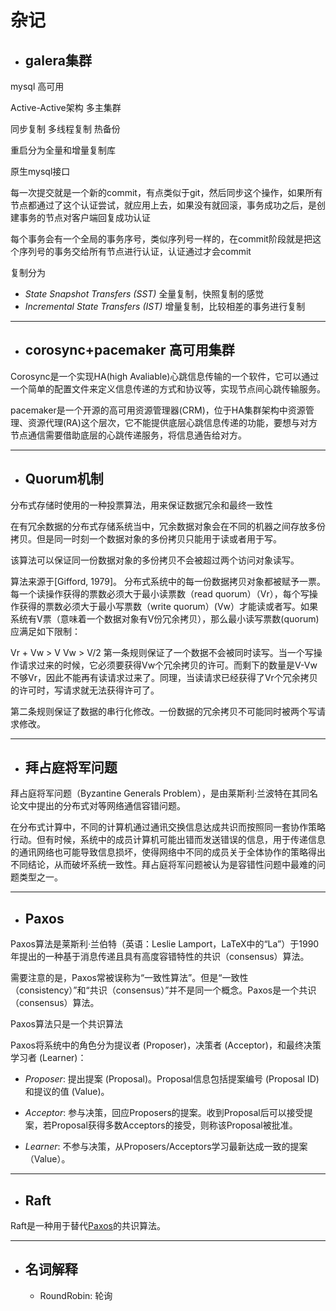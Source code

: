 # 杂记

- ## galera集群

mysql 高可用

Active-Active架构 多主集群

同步复制 多线程复制 热备份

重启分为全量和增量复制库

原生mysql接口

每一次提交就是一个新的commit，有点类似于git，然后同步这个操作，如果所有节点都通过了这个认证尝试，就应用上去，如果没有就回滚，事务成功之后，是创建事务的节点对客户端回复成功认证

每个事务会有一个全局的事务序号，类似序列号一样的，在commit阶段就是把这个序列号的事务交给所有节点进行认证，认证通过才会commit

复制分为

- *State Snapshot Transfers (SST)* 全量复制，快照复制的感觉
- *Incremental State Transfers (IST)* 增量复制，比较相差的事务进行复制

***

- ## corosync+pacemaker 高可用集群

Corosync是一个实现HA(high Avaliable)心跳信息传输的一个软件，它可以通过一个简单的配置文件来定义信息传递的方式和协议等，实现节点间心跳传输服务。

pacemaker是一个开源的高可用资源管理器(CRM)，位于HA集群架构中资源管理、资源代理(RA)这个层次，它不能提供底层心跳信息传递的功能，要想与对方节点通信需要借助底层的心跳传递服务，将信息通告给对方。

***

- ## Quorum机制

分布式存储时使用的一种投票算法，用来保证数据冗余和最终一致性

在有冗余数据的分布式存储系统当中，冗余数据对象会在不同的机器之间存放多份拷贝。但是同一时刻一个数据对象的多份拷贝只能用于读或者用于写。

该算法可以保证同一份数据对象的多份拷贝不会被超过两个访问对象读写。

算法来源于[Gifford, 1979]。 分布式系统中的每一份数据拷贝对象都被赋予一票。每一个读操作获得的票数必须大于最小读票数（read quorum）（Vr），每个写操作获得的票数必须大于最小写票数（write quorum）(Vw）才能读或者写。如果系统有V票（意味着一个数据对象有V份冗余拷贝），那么最小读写票数(quorum)应满足如下限制：

Vr + Vw > V
Vw > V/2
第一条规则保证了一个数据不会被同时读写。当一个写操作请求过来的时候，它必须要获得Vw个冗余拷贝的许可。而剩下的数量是V-Vw 不够Vr，因此不能再有读请求过来了。同理，当读请求已经获得了Vr个冗余拷贝的许可时，写请求就无法获得许可了。

第二条规则保证了数据的串行化修改。一份数据的冗余拷贝不可能同时被两个写请求修改。

***

- ## 拜占庭将军问题

拜占庭将军问题（Byzantine Generals Problem），是由莱斯利·兰波特在其同名论文中提出的分布式对等网络通信容错问题。

在分布式计算中，不同的计算机通过通讯交换信息达成共识而按照同一套协作策略行动。但有时候，系统中的成员计算机可能出错而发送错误的信息，用于传递信息的通讯网络也可能导致信息损坏，使得网络中不同的成员关于全体协作的策略得出不同结论，从而破坏系统一致性。拜占庭将军问题被认为是容错性问题中最难的问题类型之一。

***

- ## Paxos

Paxos算法是莱斯利·兰伯特（英语：Leslie Lamport，LaTeX中的“La”）于1990年提出的一种基于消息传递且具有高度容错特性的共识（consensus）算法。

需要注意的是，Paxos常被误称为“一致性算法”。但是“一致性（consistency）”和“共识（consensus）”并不是同一个概念。Paxos是一个共识（consensus）算法。

Paxos算法只是一个共识算法

Paxos将系统中的角色分为提议者 (Proposer)，决策者 (Acceptor)，和最终决策学习者 (Learner)：

- *Proposer*: 提出提案 (Proposal)。Proposal信息包括提案编号 (Proposal ID) 和提议的值 (Value)。

- *Acceptor*: 参与决策，回应Proposers的提案。收到Proposal后可以接受提案，若Proposal获得多数Acceptors的接受，则称该Proposal被批准。

- *Learner*: 不参与决策，从Proposers/Acceptors学习最新达成一致的提案（Value）。

***

- ## Raft

Raft是一种用于替代[Paxos](##Paxos)的共识算法。

***

- ## 名词解释

  - RoundRobin: 轮询
